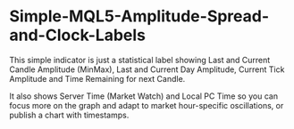 # Simple-MQL5-Amplitude-Spread-and-Clock-Labels
This simple indicator is just a statistical label showing Last and Current Candle Amplitude (MinMax), Last and Current Day Amplitude, Current Tick Amplitude and Time Remaining for next Candle.

It also shows Server Time (Market Watch) and Local PC Time so you can focus more on the graph and adapt to market hour-specific oscillations, or publish a chart with timestamps.
